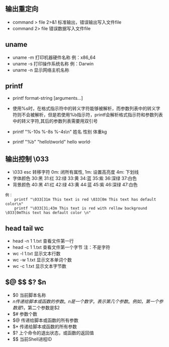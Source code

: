 ## 输出重定向

* command > file 2>&1 标准输出，错误输出写入文件file
* command 2> file 错误数据写入文件file

## uname

* uname -m 打印机器硬件名称 例：x86_64
* uname -s 打印操作系统名称 例：Darwin
* uname -n 显示网络主机名称

## printf

* printf  format-string  [arguments...]

* 使用%s时，在格式指示符中的转义字符能够被解析，而参数列表中的转义字符则不会被解析，但是若使用%b指示符，printf会解析格式指示符和参数列表中的转义字符,其后的参数列表需要用双引号

* printf "%-10s %-8s %-4s\n"  姓名  性别  体重kg

* printf "%b" "hello\tworld"  hello world·

## 输出控制 \033

- \033 esc 转移字符 0m: 闭所有属性, 1m: 设置高亮度 4m: 下划线
- 字体颜色 30:黑 31:红 32:绿 33:黄 34:蓝 35:紫 36:深绿 37:白色
- 背景颜色 40:黑 41:红 42:绿 43:黄 44:蓝 45:紫 46:深绿 47:白色

```
例：
    printf "\033[31m This text is red \033[0m This text has default color\n"
    printf "\033[31;43m This text is red with rellow background \033[0mThis text has default color \n"
```

## head tail wc
- head -n 1 1.txt 查看文件第一行
- head -c 1 1.txt 查看文件第一个字节 注：不是字符
- wc -l 1.txt 显示文本行数
- wc -w 1.txt 显示文本单词个数
- wc -c 1.txt 显示文本字节数

## $@ $$ $? $n 
- $0 当前脚本名称
- $n 传递给脚本或函数的参数。n 是一个数字，表示第几个参数。例如，第一个参数是$1，第二个参数是$2
- $# 参数个数
- $@ 传递给脚本或函数的所有参数
- $* 传递给脚本或函数的所有参数
- $? 上个命令的退出状态，或函数的返回值
- $\$ 当前Shell进程ID